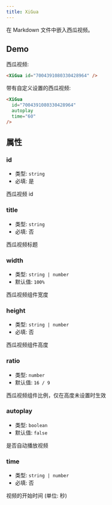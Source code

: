 ```yaml
---
title: XiGua
---
```


在 Markdown 文件中嵌入西瓜视频。

<!-- more -->

## Demo

西瓜视频:

<XiGua id="7004391080330428964" />

```md
<XiGua id="7004391080330428964" />
```

带有自定义设置的西瓜视频:

<XiGua
  id="7004391080330428964"
  autoplay
  time="60"
/>

```md
<XiGua
  id="7004391080330428964"
  autoplay
  time="60"
/>
```

## 属性

### id

- 类型: `string`
- 必填: 是

西瓜视频 id

### title

- 类型: `string`
- 必填: 否

西瓜视频标题

### width

- 类型: `string | number`
- 默认值: `100%`

西瓜视频组件宽度

### height

- 类型: `string | number`
- 必填: 否

西瓜视频组件高度

### ratio

- 类型: `number`
- 默认值: `16 / 9`

西瓜视频组件比例，仅在高度未设置时生效

### autoplay

- 类型: `boolean`
- 默认值: `false`

是否自动播放视频

### time

- 类型: `string | number`
- 必填: 否

视频的开始时间 (单位: 秒)
